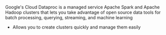Google's Cloud Dataproc is a managed service Apache Spark and Apache Hadoop clusters that lets you take advantage of open source data tools for batch processing, querying, streaming, and machine learning

* Allows you to create clusters quickly and manage them easily
